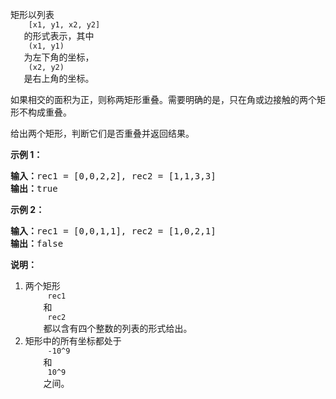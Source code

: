 <html>
 <body>
  <p>
   矩形以列表
   <code>
    [x1, y1, x2, y2]
   </code>
   的形式表示，其中
   <code>
    (x1, y1)
   </code>
   为左下角的坐标，
   <code>
    (x2, y2)
   </code>
   是右上角的坐标。
  </p>
  <p>
   如果相交的面积为正，则称两矩形重叠。需要明确的是，只在角或边接触的两个矩形不构成重叠。
  </p>
  <p>
   给出两个矩形，判断它们是否重叠并返回结果。
  </p>
  <p>
   <strong>
    示例 1：
   </strong>
  </p>
  <pre><strong>输入：</strong>rec1 = [0,0,2,2], rec2 = [1,1,3,3]
<strong>输出：</strong>true
</pre>
  <p>
   <strong>
    示例 2：
   </strong>
  </p>
  <pre><strong>输入：</strong>rec1 = [0,0,1,1], rec2 = [1,0,2,1]
<strong>输出：</strong>false
</pre>
  <p>
   <strong>
    说明：
   </strong>
  </p>
  <ol>
   <li>
    两个矩形
    <code>
     rec1
    </code>
    和
    <code>
     rec2
    </code>
    都以含有四个整数的列表的形式给出。
   </li>
   <li>
    矩形中的所有坐标都处于
    <code>
     -10^9
    </code>
    和
    <code>
     10^9
    </code>
    之间。
   </li>
  </ol>
 </body>
</html>